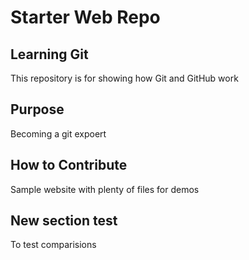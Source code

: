 # Starter Web Repo
## Learning Git
This repository is for showing how Git and GitHub work

## Purpose
Becoming a git expoert

## How to Contribute 
Sample website with plenty of files for demos

## New section test
To test comparisions
